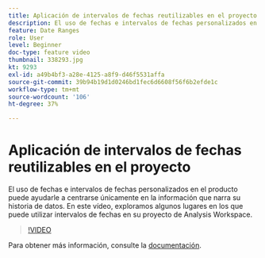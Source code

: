 ```yaml
---
title: Aplicación de intervalos de fechas reutilizables en el proyecto
description: El uso de fechas e intervalos de fechas personalizados en el producto puede ayudarle a centrarse únicamente en la información que narra su historia de datos. En este vídeo exploramos algunos lugares en los que puede utilizar intervalos de fechas en su proyecto de Analysis Workspace.
feature: Date Ranges
role: User
level: Beginner
doc-type: feature video
thumbnail: 338293.jpg
kt: 9293
exl-id: a49b4bf3-a28e-4125-a8f9-d46f5531affa
source-git-commit: 39b94b19d1d0246bd1fec6d6608f56f6b2efde1c
workflow-type: tm+mt
source-wordcount: '106'
ht-degree: 37%

---
```


# Aplicación de intervalos de fechas reutilizables en el proyecto

El uso de fechas e intervalos de fechas personalizados en el producto puede ayudarle a centrarse únicamente en la información que narra su historia de datos. En este vídeo, exploramos algunos lugares en los que puede utilizar intervalos de fechas en su proyecto de Analysis Workspace.

>[!VIDEO](https://video.tv.adobe.com/v/338293/?quality=12&learn=on)

Para obtener más información, consulte la [documentación](https://experienceleague.adobe.com/es/docs/analytics/analyze/analysis-workspace/components/calendar-date-ranges/calendar).
